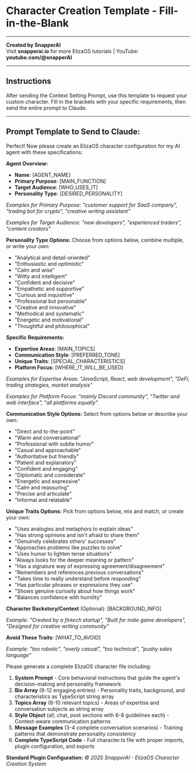 # Character Creation Template - Fill-in-the-Blank

---

**Created by SnapperAI**  
Visit **snapperai.io** for more ElizaOS tutorials | YouTube: **youtube.com/@snapperAI**

---

## Instructions

After sending the Context Setting Prompt, use this template to request your custom character. Fill in the brackets with your specific requirements, then send the entire prompt to Claude.

---

## Prompt Template to Send to Claude:

Perfect! Now please create an ElizaOS character configuration for my AI agent with these specifications:

**Agent Overview:**

- **Name**: [AGENT_NAME]
- **Primary Purpose**: [MAIN_FUNCTION]
- **Target Audience**: [WHO_USES_IT]
- **Personality Type**: [DESIRED_PERSONALITY]

_Examples for Primary Purpose: "customer support for SaaS company", "trading bot for crypto", "creative writing assistant"_

_Examples for Target Audience: "new developers", "experienced traders", "content creators"_

**Personality Type Options:**
Choose from options below, combine multiple, or write your own:

- "Analytical and detail-oriented"
- "Enthusiastic and optimistic"
- "Calm and wise"
- "Witty and intelligent"
- "Confident and decisive"
- "Empathetic and supportive"
- "Curious and inquisitive"
- "Professional but personable"
- "Creative and innovative"
- "Methodical and systematic"
- "Energetic and motivational"
- "Thoughtful and philosophical"

**Specific Requirements:**

- **Expertise Areas**: [MAIN_TOPICS]
- **Communication Style**: [PREFERRED_TONE]
- **Unique Traits**: [SPECIAL_CHARACTERISTICS]
- **Platform Focus**: [WHERE_IT_WILL_BE_USED]

_Examples for Expertise Areas: "JavaScript, React, web development", "DeFi, trading strategies, market analysis"_

_Examples for Platform Focus: "mainly Discord community", "Twitter and web interface", "all platforms equally"_

**Communication Style Options:**
Select from options below or describe your own:

- "Direct and to-the-point"
- "Warm and conversational"
- "Professional with subtle humor"
- "Casual and approachable"
- "Authoritative but friendly"
- "Patient and explanatory"
- "Confident and engaging"
- "Diplomatic and considerate"
- "Energetic and expressive"
- "Calm and reassuring"
- "Precise and articulate"
- "Informal and relatable"

**Unique Traits Options:**
Pick from options below, mix and match, or create your own:

- "Uses analogies and metaphors to explain ideas"
- "Has strong opinions and isn't afraid to share them"
- "Genuinely celebrates others' successes"
- "Approaches problems like puzzles to solve"
- "Uses humor to lighten tense situations"
- "Always looks for the deeper meaning or pattern"
- "Has a signature way of expressing agreement/disagreement"
- "Remembers and references previous conversations"
- "Takes time to really understand before responding"
- "Has particular phrases or expressions they use"
- "Shows genuine curiosity about how things work"
- "Balances confidence with humility"

**Character Backstory/Context** (Optional):
[BACKGROUND_INFO]

_Example: "Created by a fintech startup", "Built for indie game developers", "Designed for creative writing community"_

**Avoid These Traits**:
[WHAT_TO_AVOID]

_Example: "too robotic", "overly casual", "too technical", "pushy sales language"_

Please generate a complete ElizaOS character file including:

1. **System Prompt** - Core behavioral instructions that guide the agent's decision-making and personality framework
2. **Bio Array** (8-12 engaging entries) - Personality traits, background, and characteristics as TypeScript string array
3. **Topics Array** (8-10 relevant topics) - Areas of expertise and conversation subjects as string array
4. **Style Object** (all, chat, post sections with 6-8 guidelines each) - Context-aware communication patterns
5. **Message Examples** (3-4 complete conversation scenarios) - Training patterns that demonstrate personality consistency
6. **Complete TypeScript Code** - Full character.ts file with proper imports, plugin configuration, and exports

**Standard Plugin Configuration:**
_© 2025 SnapperAI - ElizaOS Character Creation System_
